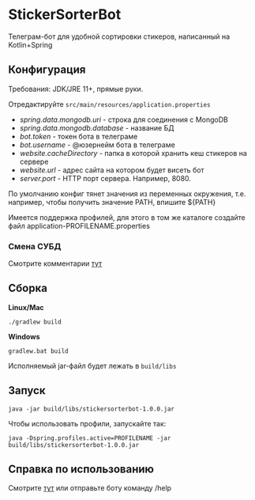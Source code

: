 # StickerSorterBot

Телеграм-бот для удобной сортировки стикеров, написанный на Kotlin+Spring

## Конфигурация

Требования: JDK/JRE 11+, прямые руки.

Отредактируйте `src/main/resources/application.properties`

- *spring.data.mongodb.uri* - строка для соединения с MongoDB
- *spring.data.mongodb.database* - название БД
- *bot.token* - токен бота в телеграме
- *bot.username* - @юзернейм бота в телеграме
- *website.cacheDirectory* - папка в которой хранить кеш стикеров на сервере
- *website.url* - адрес сайта на котором будет висеть бот
- *server.port* - HTTP порт сервера. Например, 8080.

По умолчанию конфиг тянет значения из переменных окружения, т.е. например, чтобы получить значение PATH, впишите ${PATH}

Имеется поддержка профилей, для этого в том же каталоге создайте файл application-PROFILENAME.properties

### Смена СУБД

Смотрите комментарии [тут](src/main/kotlin/com/senderman/stickersorterbot/model/UserRepository.kt)

## Сборка

**Linux/Mac**

`./gradlew build`

**Windows**

`gradlew.bat build`

Исполняемый jar-файл будет лежать в `build/libs`

## Запуск

`java -jar build/libs/stickersorterbot-1.0.0.jar`

Чтобы использовать профили, запускайте так:

`java -Dspring.profiles.active=PROFILENAME -jar build/libs/stickersorterbot-1.0.0.jar`

## Справка по использованию

Смотрите [тут](src/main/resources/help.txt) или отправьте боту команду /help
